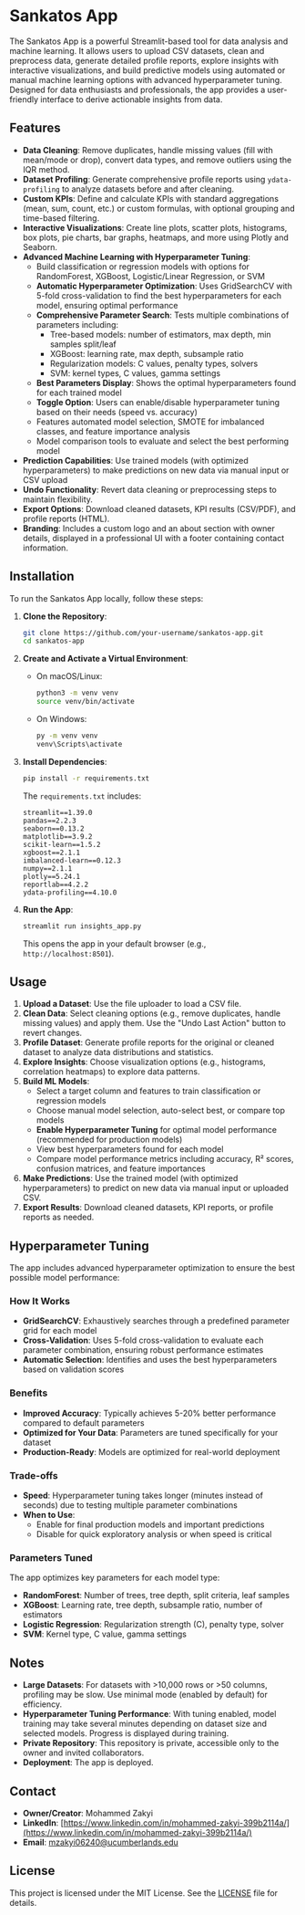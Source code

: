 # Sankatos App

The Sankatos App is a powerful Streamlit-based tool for data analysis and machine learning. It allows users to upload CSV datasets, clean and preprocess data, generate detailed profile reports, explore insights with interactive visualizations, and build predictive models using automated or manual machine learning options with advanced hyperparameter tuning. Designed for data enthusiasts and professionals, the app provides a user-friendly interface to derive actionable insights from data.

## Features

- **Data Cleaning**: Remove duplicates, handle missing values (fill with mean/mode or drop), convert data types, and remove outliers using the IQR method.
- **Dataset Profiling**: Generate comprehensive profile reports using `ydata-profiling` to analyze datasets before and after cleaning.
- **Custom KPIs**: Define and calculate KPIs with standard aggregations (mean, sum, count, etc.) or custom formulas, with optional grouping and time-based filtering.
- **Interactive Visualizations**: Create line plots, scatter plots, histograms, box plots, pie charts, bar graphs, heatmaps, and more using Plotly and Seaborn.
- **Advanced Machine Learning with Hyperparameter Tuning**: 
  - Build classification or regression models with options for RandomForest, XGBoost, Logistic/Linear Regression, or SVM
  - **Automatic Hyperparameter Optimization**: Uses GridSearchCV with 5-fold cross-validation to find the best hyperparameters for each model, ensuring optimal performance
  - **Comprehensive Parameter Search**: Tests multiple combinations of parameters including:
    - Tree-based models: number of estimators, max depth, min samples split/leaf
    - XGBoost: learning rate, max depth, subsample ratio
    - Regularization models: C values, penalty types, solvers
    - SVM: kernel types, C values, gamma settings
  - **Best Parameters Display**: Shows the optimal hyperparameters found for each trained model
  - **Toggle Option**: Users can enable/disable hyperparameter tuning based on their needs (speed vs. accuracy)
  - Features automated model selection, SMOTE for imbalanced classes, and feature importance analysis
  - Model comparison tools to evaluate and select the best performing model
- **Prediction Capabilities**: Use trained models (with optimized hyperparameters) to make predictions on new data via manual input or CSV upload
- **Undo Functionality**: Revert data cleaning or preprocessing steps to maintain flexibility.
- **Export Options**: Download cleaned datasets, KPI results (CSV/PDF), and profile reports (HTML).
- **Branding**: Includes a custom logo and an about section with owner details, displayed in a professional UI with a footer containing contact information.

## Installation

To run the Sankatos App locally, follow these steps:

1. **Clone the Repository**:
   ```bash
   git clone https://github.com/your-username/sankatos-app.git
   cd sankatos-app
   ```

2. **Create and Activate a Virtual Environment**:
   - On macOS/Linux:
     ```bash
     python3 -m venv venv
     source venv/bin/activate
     ```
   - On Windows:
     ```bash
     py -m venv venv
     venv\Scripts\activate
     ```

3. **Install Dependencies**:
   ```bash
   pip install -r requirements.txt
   ```
   The `requirements.txt` includes:
   ```
   streamlit==1.39.0
   pandas==2.2.3
   seaborn==0.13.2
   matplotlib==3.9.2
   scikit-learn==1.5.2
   xgboost==2.1.1
   imbalanced-learn==0.12.3
   numpy==2.1.1
   plotly==5.24.1
   reportlab==4.2.2
   ydata-profiling==4.10.0
   ```

4. **Run the App**:
   ```bash
   streamlit run insights_app.py
   ```
   This opens the app in your default browser (e.g., `http://localhost:8501`).

## Usage

1. **Upload a Dataset**: Use the file uploader to load a CSV file.
2. **Clean Data**: Select cleaning options (e.g., remove duplicates, handle missing values) and apply them. Use the "Undo Last Action" button to revert changes.
3. **Profile Dataset**: Generate profile reports for the original or cleaned dataset to analyze data distributions and statistics.
4. **Explore Insights**: Choose visualization options (e.g., histograms, correlation heatmaps) to explore data patterns.
6. **Build ML Models**: 
   - Select a target column and features to train classification or regression models
   - Choose manual model selection, auto-select best, or compare top models
   - **Enable Hyperparameter Tuning** for optimal model performance (recommended for production models)
   - View best hyperparameters found for each model
   - Compare model performance metrics including accuracy, R² scores, confusion matrices, and feature importances
7. **Make Predictions**: Use the trained model (with optimized hyperparameters) to predict on new data via manual input or uploaded CSV.
8. **Export Results**: Download cleaned datasets, KPI reports, or profile reports as needed.

## Hyperparameter Tuning

The app includes advanced hyperparameter optimization to ensure the best possible model performance:

### How It Works
- **GridSearchCV**: Exhaustively searches through a predefined parameter grid for each model
- **Cross-Validation**: Uses 5-fold cross-validation to evaluate each parameter combination, ensuring robust performance estimates
- **Automatic Selection**: Identifies and uses the best hyperparameters based on validation scores

### Benefits
- **Improved Accuracy**: Typically achieves 5-20% better performance compared to default parameters
- **Optimized for Your Data**: Parameters are tuned specifically for your dataset
- **Production-Ready**: Models are optimized for real-world deployment

### Trade-offs
- **Speed**: Hyperparameter tuning takes longer (minutes instead of seconds) due to testing multiple parameter combinations
- **When to Use**: 
  - Enable for final production models and important predictions
  - Disable for quick exploratory analysis or when speed is critical

### Parameters Tuned
The app optimizes key parameters for each model type:
- **RandomForest**: Number of trees, tree depth, split criteria, leaf samples
- **XGBoost**: Learning rate, tree depth, subsample ratio, number of estimators
- **Logistic Regression**: Regularization strength (C), penalty type, solver
- **SVM**: Kernel type, C value, gamma settings

## Notes

- **Large Datasets**: For datasets with >10,000 rows or >50 columns, profiling may be slow. Use minimal mode (enabled by default) for efficiency.
- **Hyperparameter Tuning Performance**: With tuning enabled, model training may take several minutes depending on dataset size and selected models. Progress is displayed during training.
- **Private Repository**: This repository is private, accessible only to the owner and invited collaborators.
- **Deployment**: The app is deployed.
## Contact

- **Owner/Creator**: Mohammed Zakyi
- **LinkedIn**: [https://www.linkedin.com/in/mohammed-zakyi-399b2114a/](https://www.linkedin.com/in/mohammed-zakyi-399b2114a/)
- **Email**: [mzakyi06240@ucumberlands.edu](mailto:mzakyi06240@ucumberlands.edu)

## License

This project is licensed under the MIT License. See the [LICENSE](LICENSE) file for details.
